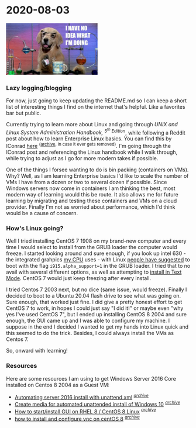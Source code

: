 # 2020-08-03
<img src="https://raw.githubusercontent.com/jeremyhager/jeremyhager.github.io/master/images/ihave.jpg" alt="I have no idea what I'm doing" width="250">

### Lazy logging/blogging

For now, just going to keep updating the README.md so I can keep a short list of interesting things I find on the internet that's helpful. Like a favorites bar but public.

Currently trying to learn more about Linux and going through _UNIX and Linux System Administration Handbook, <sup>5<sup>th</sup> Edition</sup>_, while following a Reddit post about how to learn Enterprise Linux basics. You can find this by IConrad [here](https://www.reddit.com/r/linuxadmin/comments/2s924h/how_did_you_get_your_start/cnnw1ma/?context=3) <sup>([archive](https://web.archive.org/web/20200803230945/https://old.reddit.com/r/linuxadmin/comments/2s924h/how_did_you_get_your_start/cnnw1ma/?context=3), in case it ever gets removed)</sup>. I'm going through the IConrad post and referencing the Linux handbook while I walk through, while trying to adjust as I go for more modern takes if possible.

One of the things I forsee wanting to do is bin packing (containers on VMs). Why? Well, as I am learning Enterprise basics I'd like to scale the number of VMs I have from a dozen or two to several dozen if possible. Since Windows servers now come in containers I am thinking the best, most modern way of learning would this be route. It also allows me for future learning by migrating and testing these containers and VMs on a cloud provider. Finally I'm not as worried about performance, which I'd think would be a cause of concern.

### How's Linux going?

Well I tried installing CentOS 7 1908 on my brand-new computer and every time I would select to install from the GRUB loader the computer would freeze. I started looking around and sure enough, if you look up intel 630 - the integrated grahpics [my CPU](https://ark.intel.com/content/www/us/en/ark/products/199271/intel-core-i5-10400-processor-12m-cache-up-to-4-30-ghz.html) uses - with Linux [people have suggested](https://access.redhat.com/discussions/3410491) to boot with the flag `i915.alpha_support=1` in the GRUB loader. I tried that to no avail with several different options, as well as attempting to [install in Text Mode](https://docs.centos.org/en-US/centos/install-guide/Text_Installation_Intro-x86/). CentOS 7 would just keep freezing after every install.

I tried Centos 7 2003 next, but no dice (same issue, would freeze). Finally I decided to boot to a Ubuntu 20.04 flash drive to see what was going on. Sure enough, that worked just fine. I did give a pretty honest effort to get CentOS 7 to work, in hopes I could just say "I did it!" or maybe even "why yes I've used CentOS 7", but I ended up installing CentOS 8 2004 and sure enough, the GUI came up and I was able to configure my machine. I suppose in the end I decided I wanted to get my hands into Linux quick and this seemed to do the trick. Besides, I could always install the VMs as Centos 7.

So, onward with learning!

### Resources

Here are some resources I am using to get Windows Server 2016 Core installed on Centos 8 2004 as a Guest VM:

* [Automating server 2016 install with unattend.xml](https://taylor.dev/automating-windows-server-2016-installs/) <sup>_[archive](https://web.archive.org/web/20200803234543/https://taylor.dev/automating-windows-server-2016-installs/)_</sup>
* [Create media for automated unattended install of Windows 10](https://www.tenforums.com/tutorials/96683-create-media-automated-unattended-install-windows-10-a.html) <sup>_[archive](https://web.archive.org/web/20200323053542/https://www.tenforums.com/tutorials/96683-create-media-automated-unattended-install-windows-10-a.html)_</sup>
* [How to start/install GUI on RHEL 8 / CentOS 8 Linux](https://linuxconfig.org/redhat-8-start-gui) <sup>_[archive](https://web.archive.org/web/20190921143654/https://linuxconfig.org/redhat-8-start-gui)_</sup>
* [how to install and configure vnc on centOS 8](https://linuxize.com/post/how-to-install-and-configure-vnc-on-centos-8/) <sup>_[archive](https://web.archive.org/web/20200803234555/https://linuxize.com/post/how-to-install-and-configure-vnc-on-centos-8/)_</sup>

